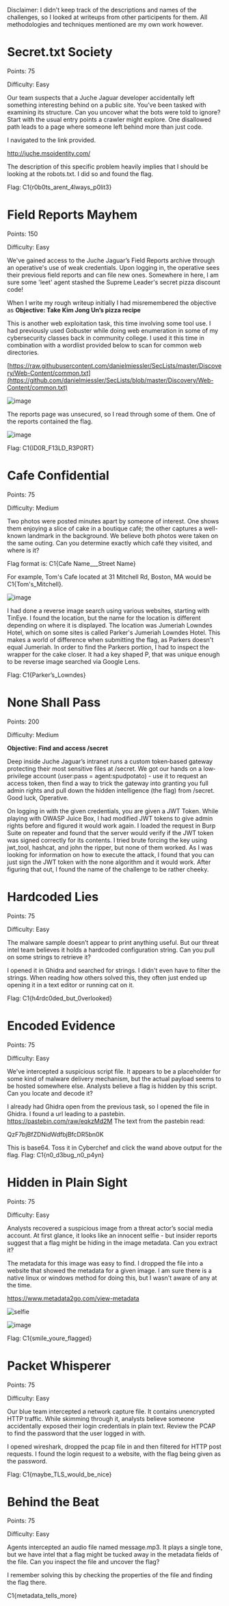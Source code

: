 Disclaimer: I didn't keep track of the descriptions and names of the challenges, so I looked at writeups from other participents for them. All methodologies and techniques mentioned are my own work however.

# **Secret.txt Society**

Points: 75

Difficulty: Easy

Our team suspects that a Juche Jaguar developer accidentally left something interesting behind on a public site. You’ve been tasked with examining its structure. Can you uncover what the bots were told to ignore? Start with the usual entry points a crawler might explore. One disallowed path leads to a page where someone left behind more than just code.

I navigated to the link provided. 

http://juche.msoidentity.com/

The description of this specific problem heavily implies that I should be looking at the robots.txt. I did so and found the flag.

Flag: C1{r0b0ts_arent_4lways_p0lit3}

# **Field Reports Mayhem**

Points: 150

Difficulty: Easy

We've gained access to the Juche Jaguar’s Field Reports archive through an operative's use of weak credentials. Upon logging in, the operative sees their previous field reports and can file new ones. Somewhere in here, I am sure some 'leet' agent stashed the Supreme Leader's secret pizza discount code!

When I write my rough writeup initially I had misremembered the objective as **Objective: Take Kim Jong Un’s pizza recipe**

This is another web exploitation task, this time involving some tool use. I had previously used Gobuster while doing web enumeration in some of my cybersecurity classes back in community college. I used it this time in combination with a wordlist provided below to scan for common web directories.

[https://raw.githubusercontent.com/danielmiessler/SecLists/master/Discovery/Web-Content/common.txt](https://github.com/danielmiessler/SecLists/blob/master/Discovery/Web-Content/common.txt)

![image](https://github.com/user-attachments/assets/43ec0979-c7b7-415c-b534-c5ff1a117ea9)

The reports page was unsecured, so I read through some of them. One of the reports contained the flag.

![image](https://github.com/user-attachments/assets/9adab6b9-7895-4c40-8765-10f05e6ae033)

Flag: C1{ID0R_F13LD_R3P0RT}

# **Cafe Confidential**

Points: 75

Difficulty: Medium

Two photos were posted minutes apart by someone of interest. One shows them enjoying a slice of cake in a boutique café; the other captures a well-known landmark in the background. We believe both photos were taken on the same outing. Can you determine exactly which café they visited, and where is it?

Flag format is: C1{Cafe Name___Street Name}

For example, Tom's Cafe located at 31 Mitchell Rd, Boston, MA would be C1{Tom's_Mitchell}.


![image](https://github.com/user-attachments/assets/0b3203b6-5645-4097-8878-cd3421090cf1)


I had done a reverse image search using various websites, starting with TinEye. I found the location, but the name for the location is different depending on where it is displayed. The location was Jumeriah Lowndes Hotel, which on some sites is called Parker's Jumeriah Lowndes Hotel. This makes a world of difference when submitting the flag, as Parkers doesn't equal Jumeriah. In order to find the Parkers portion, I had to inspect the wrapper for the cake closer. It had a key shaped P, that was unique enough to be reverse image searched via Google Lens.

Flag: C1{Parker’s_Lowndes}

# **None Shall Pass**

Points: 200

Difficulty: Medium

**Objective: Find and access /secret**

Deep inside Juche Jaguar’s intranet runs a custom token‐based gateway protecting their most sensitive files at /secret. We got our hands on a low‐privilege account (user:pass = agent:spudpotato) - use it to request an access token, then find a way to trick the gateway into granting you full admin rights and pull down the hidden intelligence (the flag) from /secret. Good luck, Operative.

On logging in with the given credentials, you are given a JWT Token. While playing with OWASP Juice Box, I had modified JWT tokens to give admin rights before and figured it would work again. I loaded the request in Burp Suite on repeater and found that the server would verify if the JWT token was signed correctly for its contents. I tried brute forcing the key using jwt_tool, hashcat, and john the ripper, but none of them worked. As I was looking for information on how to execute the attack, I found that you can just sign the JWT token with the none algorithm and it would work. After figuring that out, I found the name of the challenge to be rather cheeky.

# **Hardcoded Lies**

Points: 75

Difficulty: Easy

The malware sample doesn’t appear to print anything useful. But our threat intel team believes it holds a hardcoded configuration string. Can you pull on some strings to retrieve it?

I opened it in Ghidra and searched for strings. I didn't even have to filter the strings. When reading how others solved this, they often just ended up opening it in a text editor or running cat on it.

Flag: C1{h4rdc0ded_but_0verlooked}

# **Encoded Evidence**

Points: 75

Difficulty: Easy

We've intercepted a suspicious script file. It appears to be a placeholder for some kind of malware delivery mechanism, but the actual payload seems to be hosted somewhere else. Analysts believe a flag is hidden by this script. Can you locate and decode it?

I already had Ghidra open from the previous task, so I opened the file in Ghidra. I found a url leading to a pastebin.
https://pastebin.com/raw/eqkzMd2M
The text from the pastebin read:

QzF7bjBfZDNidWdfbjBfcDR5bn0K

This is base64. Toss it in Cyberchef and click the wand above output for the flag.
Flag: C1{n0_d3bug_n0_p4yn}

# **Hidden in Plain Sight**

Points: 75

Difficulty: Easy

Analysts recovered a suspicious image from a threat actor’s social media account. At first glance, it looks like an innocent selfie - but insider reports suggest that a flag might be hiding in the image metadata. Can you extract it?

The metadata for this image was easy to find. I dropped the file into a website that showed the metadata for a given image. I am sure there is a native linux or windows method for doing this, but I wasn't aware of any at the time.

https://www.metadata2go.com/view-metadata

![selfie](https://github.com/user-attachments/assets/8bb3c19b-9ca5-4ee8-9b9e-be32558a94b9)

![image](https://github.com/user-attachments/assets/fcd8652e-6647-4a94-bf91-56f76120131a)

Flag: C1{smile_youre_flagged}

# **Packet Whisperer**

Points: 75

Difficulty: Easy

Our blue team intercepted a network capture file. It contains unencrypted HTTP traffic. While skimming through it, analysts believe someone accidentally exposed their login credentials in plain text. Review the PCAP to find the password that the user logged in with.

I opened wireshark, dropped the pcap file in and then filtered for HTTP post requests. I found the login request to a website, with the flag being given as the password.

Flag: C1{maybe_TLS_would_be_nice}

# **Behind the Beat**

Points: 75

Difficulty: Easy

Agents intercepted an audio file named message.mp3. It plays a single tone, but we have intel that a flag might be tucked away in the metadata fields of the file. Can you inspect the file and uncover the flag?

I remember solving this by checking the properties of the file and finding the flag there.

C1{metadata_tells_more}
